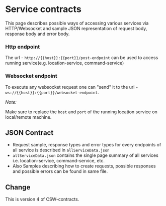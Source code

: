 # Service contracts

This page describes possible ways of accessing various services via HTTP/Websocket and sample JSON representation of request body, response body and error body.

### Http endpoint

The url - `http://{{host}}:{{port}}/post-endpoint` can be used to access running service(e.g. location-service, command-service)

### Websocket endpoint

To execute any websocket request one can "send" it to the url - `ws://{{host}}:{{port}}/websocket-endpoint`.

_Note:_

Make sure to replace the `host` and `port` of the running location service on local/remote machine.

## JSON Contract
* Request sample, response types and error types for every endpoints of all service is described in `allServiceData.json`
* `allServiceData.json` contains the single page summary of all services i.e. location-service, command-service, etc.
* Also Samples describing how to create requests, possible responses and possible errors can be found in same file.

## Change

This is version 4 of CSW-contracts.

